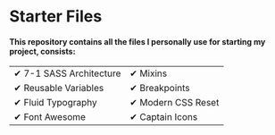 # Starter Files

#### This repository contains all the files I personally use for starting my project, consists:

<table border="0">
 <tr>
    <td>✔ 7-1 SASS Architecture</td>
    <td>✔ Mixins</td>
 </tr>
 <tr>
    <td>✔ Reusable Variables</td>
    <td>✔ Breakpoints</td>
 </tr>
 <tr>
    <td>✔ Fluid Typography</td>
    <td>✔ Modern CSS Reset</td>
 </tr>
 <tr>
    <td>✔ Font Awesome</td>
    <td>✔ Captain Icons</td>
 </tr>
</table>


